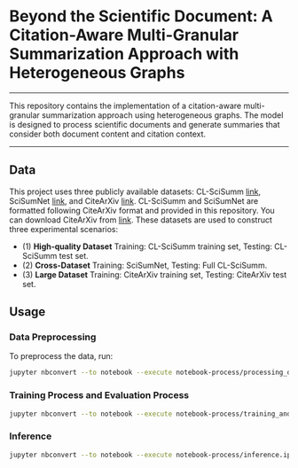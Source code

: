 # Beyond the Scientific Document: A Citation-Aware Multi-Granular Summarization Approach with Heterogeneous Graphs
___

This repository contains the implementation of a citation-aware multi-granular summarization approach using heterogeneous graphs. The model is designed to process scientific documents and generate summaries that consider both document content and citation context.
___

## Data
This project uses three publicly available datasets: CL-SciSumm [link](https://aclanthology.org/2020.sdp-1.24/), 
SciSumNet [link](https://ojs.aaai.org/index.php/AAAI/article/view/4727), 
and CiteArXiv [link](https://dl.acm.org/doi/abs/10.1145/3701716.3735083). 
CL-SciSumm and SciSumNet are formatted following CiteArXiv format and provided in this repository.
You can download CiteArXiv from  [link](https://drive.google.com/drive/folders/1A8HCo4yTZuHn6Tz3fbna5L1F72Ej3vCt?usp=sharing).
These datasets are used to construct three experimental scenarios:
- (1) **High-quality Dataset**  Training:  CL-SciSumm training set, Testing: CL-SciSumm test set.
- (2) **Cross-Dataset** Training: SciSumNet, Testing: Full CL-SciSumm.
- (3) **Large Dataset** Training: CiteArXiv training set, Testing: CiteArXiv test set.


## Usage

### Data Preprocessing
To preprocess the data, run:
```bash
jupyter nbconvert --to notebook --execute notebook-process/processing_data.ipynb
```
### Training Process and Evaluation Process

```bash
jupyter nbconvert --to notebook --execute notebook-process/training_and_evaluation.ipynb
```
### Inference 
```bash
jupyter nbconvert --to notebook --execute notebook-process/inference.ipynb
```
